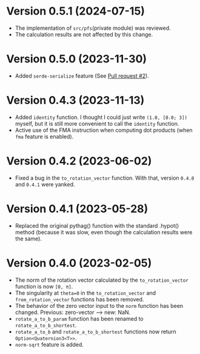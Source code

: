# Version 0.5.1 (2024-07-15)

* The implementation of `src/pfs`(private module) was reviewed.
* The calculation results are not affected by this change.

# Version 0.5.0 (2023-11-30)

* Added `serde-serialize` feature (See [Pull request #2](https://github.com/HamaguRe/quaternion-core/pull/2)).

# Version 0.4.3 (2023-11-13)

* Added `identity` function. I thought I could just write `(1.0, [0.0; 3])` myself, but it is still more convenient to call the `identity` function.
* Active use of the FMA instruction when computing dot products (when `fma` feature is enabled).

# Version 0.4.2 (2023-06-02)

* Fixed a bug in the `to_rotation_vector` function. With that, version `0.4.0` and `0.4.1` were yanked.

# Version 0.4.1 (2023-05-28)

* Replaced the original pythag() function with the standard .hypot() method (because it was slow, even though the calculation results were the same).

# Version 0.4.0 (2023-02-05)

* The norm of the rotation vector  calculated by the `to_rotation_vector` function is now `[0, π]`.
* The singularity at `theta=0` in the `to_rotation_vector` and `from_rotation_vector` functions has been removed.
* The behavior of the zero vector input to the `norm` function has been changed. Previous: zero-vector --> new: NaN.
* `rotate_a_to_b_param` function has been renamed to `rotate_a_to_b_shortest`.
* `rotate_a_to_b` and `rotate_a_to_b_shortest` functions now return `Option<Quaternion3<T>>`.
* `norm-sqrt` feature is added.